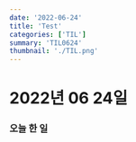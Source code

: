```yaml
---
date: '2022-06-24'
title: 'Test'
categories: ['TIL']
summary: 'TIL0624'
thumbnail: './TIL.png'
---
```


# 2022년 06 24일

### 오늘 한 일
